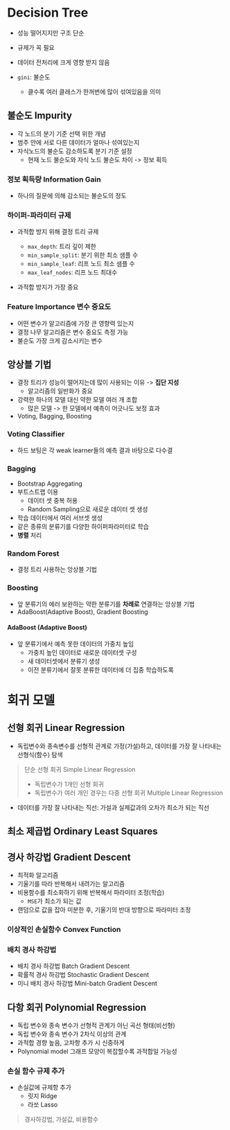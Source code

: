 # Decision Tree

- 성능 떨어지지만 구조 단순
- 규제가 꼭 필요
- 데이터 전처리에 크게 영향 받지 않음

- `gini`: 불순도
  - 클수록 여러 클래스가 한꺼번에 많이 섞여있음을 의미

## 불순도 Impurity

- 각 노드의 분기 기준 선택 위한 개념
- 범주 안에 서로 다른 데이터가 얼마나 섞여있는지
- 자식노드의 불순도 감소하도록 분기 기준 설정
  - 현재 노드 불순도와 자식 노드 불순도 차이 -> 정보 획득

### 정보 획득량 Information Gain

- 하나의 질문에 의해 감소되는 불순도의 정도

### 하이퍼-파라미터 규제

- 과적합 방지 위해 결정 트리 규제

  - `max_depth`: 트리 깊이 제한
  - `min_sample_split`: 분기 위한 최소 샘플 수
  - `min_sample_leaf`: 리프 노드 최소 샘플 수
  - `max_leaf_nodes`: 리프 노드 최대수

- 과적합 방지가 가장 중요

### Feature Importance 변수 중요도

- 어떤 변수가 알고리즘에 가장 큰 영향력 있는지
- 결정 나무 알고리즘은 변수 중요도 측정 가능
- 불순도 가장 크게 감소시키는 변수

## 앙상블 기법

- 결정 트리가 성능이 떨어지는데 많이 사용되는 이유 -> **집단 지성**
  - 알고리즘의 일반화가 중요
- 강력한 하나의 모델 대신 약한 모델 여러 개 조합
  - 많은 모델 -> 한 모델에서 예측이 어긋나도 보정 효과
- Voting, Bagging, Boosting

### Voting Classifier

- 하드 보팅은 각 weak learner들의 예측 결과 바탕으로 다수결

### Bagging

- Bootstrap Aggregating
- 부트스트랩 이용
  - 데이터 셋 중복 허용
  - Random Sampling으로 새로운 데이터 셋 생성
- 학습 데이터에서 여러 서브셋 생성
- 같은 종류의 분류기를 다양한 하이퍼파라미터로 학습
- **병렬** 처리

### Random Forest

- 결정 트리 사용하는 앙상블 기법

### Boosting

- 앞 분류기의 에러 보완하는 약한 분류기를 **차례로** 연결하는 앙상블 기법
- AdaBoost(Adaptive Boost), Gradient Boosting

#### AdaBoost (Adaptive Boost)

- 앞 분류기에서 예측 못한 데이터의 가중치 높임
  - 가중치 높인 데이터로 새로운 데이터셋 구성
  - 새 데이터셋에서 분류기 생성
  - 이전 분류기에서 잘못 분류한 데이터에 더 집중 학습하도록

# 회귀 모델

## 선형 회귀 Linear Regression

- 독립변수와 종속변수를 선형적 관계로 가정(가설)하고, 데이터를 가장 잘 나타내는 선형식(함수) 탐색

> 단순 선형 회귀 Simple Linear Regression
>
> - 독립변수가 1개인 선형 회귀
> - 독립변수가 여러 개인 경우는 다중 선형 회귀 Multiple Linear Regression

- 데이터를 가장 잘 나타내는 직선: 가설과 실제값과의 오차가 최소가 되는 직선

## 최소 제곱법 Ordinary Least Squares

## 경사 하강법 Gradient Descent

- 최적화 알고리즘
- 기울기를 따라 반복해서 내려가는 알고리즘
- 비용함수를 최소화하기 위해 반복해서 파라미터 조정(학습)
  - `MSE`가 최소가 되는 값
- 랜덤으로 값을 잡아 미분한 후, 기울기의 반대 방향으로 파라미터 조정

### 이상적인 손실함수 Convex Function

### 배치 경사 하강법

- 배치 경사 하강법 Batch Gradient Descent
- 확률적 경사 하강법 Stochastic Gradient Descent
- 미니 배치 경사 하강법 Mini-batch Gradient Descent

## 다항 회귀 Polynomial Regression

- 독립 변수와 종속 변수가 선형적 관계가 아닌 곡선 형태(비선형)
- 독립 변수와 종속 변수가 2차식 이상의 관계
- 과적합 경향 높음, 고차항 추가 시 신중하게
- Polynomial model 그래프 모양이 복잡할수록 과적합일 가능성

### 손실 함수 규제 추가

- 손실값에 규제항 추가
  - 릿지 Ridge
  - 라쏘 Lasso

> 경사하강법, 가설값, 비용함수
